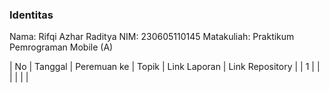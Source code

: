 ### Identitas
Nama: Rifqi Azhar Raditya
NIM: 230605110145
Matakuliah: Praktikum Pemrograman Mobile (A)

| No | Tanggal | Peremuan ke | Topik | Link Laporan | Link Repository   |
|  1   |              |                        |          |                       |                             |
